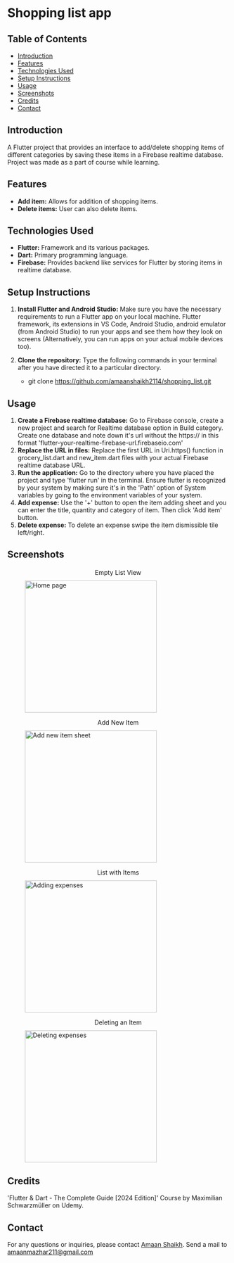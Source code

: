 # Shopping list app

## Table of Contents
- [Introduction](#introduction)
- [Features](#features)
- [Technologies Used](#technologies-used)
- [Setup Instructions](#setup-instructions)
- [Usage](#usage)
- [Screenshots](#screenshots)
- [Credits](#credits)
- [Contact](#contact)

## Introduction
A Flutter project that provides an interface to add/delete shopping items of different categories by saving these items in a Firebase realtime database. Project was made as a part of course while learning.

## Features
- **Add item:** Allows for addition of shopping items.
- **Delete items:** User can also delete items.

## Technologies Used
- **Flutter:** Framework and its various packages.
- **Dart:** Primary programming language.
- **Firebase:** Provides backend like services for Flutter by storing items in realtime database.

## Setup Instructions
1. **Install Flutter and Android Studio:**
    Make sure you have the necessary requirements to run a Flutter app on your local machine. Flutter framework, its extensions in VS Code, Android Studio, android emulator (from Android Studio) to run your apps and see them how they look on screens (Alternatively, you can run apps on your actual mobile devices too).

2. **Clone the repository:**
   Type the following commands in your terminal after you have directed it to a particular directory.
   
   - git clone https://github.com/amaanshaikh2114/shopping_list.git

    
## Usage
1. **Create a Firebase realtime database:**
    Go to Firebase console, create a new project and search for Realtime database option in Build category. Create one database and note down it's url without the https:// in this format
    'flutter-your-realtime-firebase-url.firebaseio.com'
2. **Replace the URL in files:**
    Replace the first URL in Uri.https() function in grocery_list.dart and new_item.dart files with your actual Firebase realtime database URL.  
3. **Run the application:**
    Go to the directory where you have placed the project and type 'flutter run' in the terminal. Ensure flutter is recognized by your system by making sure it's in the 'Path' option of System variables by going      to the environment variables of your system.
4. **Add expense:**
    Use the '+' button to open the item adding sheet and you can enter the title, quantity and category of item. Then click 'Add item' button.
5. **Delete expense:**
    To delete an expense swipe the item dismissible tile left/right.

## Screenshots
<p align="center" style="margin: 20px;">
  <figure>
    <figcaption align="center">Empty List View</figcaption>
    <img src="screenshots/empty_list.png" alt="Home page" width="300" style="padding-top: 10px;"/>
  </figure>
  
  <figure>
    <figcaption align="center">Add New Item</figcaption>
    <img src="screenshots/add_item.png" alt="Add new item sheet" width="300" style="padding-top: 10px;"/>
  </figure>

  <figure>
    <figcaption align="center">List with Items</figcaption>
    <img src="screenshots/home_page.png" alt="Adding expenses" width="300" style="padding-top: 10px;"/>
  </figure>

  <figure>
    <figcaption align="center">Deleting an Item</figcaption>
    <img src="screenshots/deleting_item.png" alt="Deleting expenses" width="300" style="padding-top: 10px;"/>
  </figure>
</p>


## Credits
'Flutter & Dart - The Complete Guide [2024 Edition]' Course by Maximilian Schwarzmüller on Udemy.

## Contact
For any questions or inquiries, please contact [Amaan Shaikh](mailto:amaanmazhar211@gmail.com). Send a mail to amaanmazhar211@gmail.com
